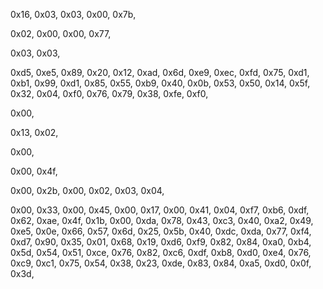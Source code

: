 0x16, 0x03, 0x03, 0x00, 0x7b,

0x02, 0x00, 0x00, 0x77,

0x03, 0x03,

0xd5, 0xe5, 0x89, 0x20, 0x12, 0xad, 0x6d, 0xe9, 0xec, 0xfd,
0x75, 0xd1, 0xb1, 0x99, 0xd1, 0x85, 0x55, 0xb9, 0x40, 0x0b,
0x53, 0x50, 0x14, 0x5f, 0x32, 0x04, 0xf0, 0x76, 0x79, 0x38,
0xfe, 0xf0,

0x00,

0x13, 0x02,

0x00,

0x00, 0x4f,

0x00, 0x2b,
0x00, 0x02,
0x03, 0x04,

0x00, 0x33,
0x00, 0x45,
0x00, 0x17,
0x00, 0x41,
0x04,
0xf7, 0xb6, 0xdf, 0x62, 0xae, 0x4f, 0x1b, 0x00, 0xda, 0x78,
0x43, 0xc3, 0x40, 0xa2, 0x49, 0xe5, 0x0e, 0x66, 0x57, 0x6d,
0x25, 0x5b, 0x40, 0xdc, 0xda, 0x77, 0xf4, 0xd7, 0x90, 0x35,
0x01, 0x68, 0x19, 0xd6, 0xf9, 0x82, 0x84, 0xa0, 0xb4, 0x5d,
0x54, 0x51, 0xce, 0x76, 0x82, 0xc6, 0xdf, 0xb8, 0xd0, 0xe4,
0x76, 0xc9, 0xc1, 0x75, 0x54, 0x38, 0x23, 0xde, 0x83, 0x84,
0xa5, 0xd0, 0x0f, 0x3d,